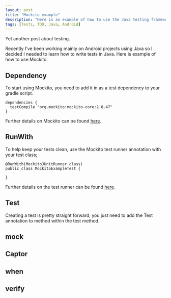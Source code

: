 ```yaml
---
layout: post
title: "Mockito example"
description: "Here is an example of how to use the Java testing framework Mockito"
tags: [Tests, TDD, Java, Android]
---
```


Yet another post about testing.

Recently I've been working mainly on Android projects using Java so I decided I needed to learn how to write tests in Java.
Here is example of how to use Mockito.

## Dependency

To start using Mockito, you need to add it in as a test dependency to your gradle script.

    dependencies {
      testCompile "org.mockito:mockito-core:2.8.47"
    }

Further details on Mockito can be found [here](http://site.mockito.org/).


## RunWith

To help keep your tests clean, use the Mockito test runner annotation with your test class;

    @RunWith(MockitoJUnitRunner.class)
    public class MockitoExampleTest {

    }
    
Further details on the test runner can be found [here](http://javadoc.io/doc/org.mockito/mockito-core/2.8.47).

## Test

Creating a test is pretty straight forward; you just need to add the Test annotation to method within the test method.

## mock


## Captor


## when


## verify 
